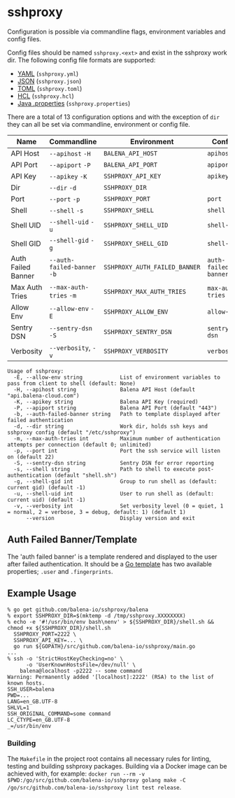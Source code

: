 # sshproxy

Configuration is possible via commandline flags, environment variables
and config files.

Config files should be named `sshproxy.<ext>` and exist in the sshproxy
work dir. The following config file formats are supported:

* [YAML](http://yaml.org) (`sshproxy.yml`)
* [JSON](http://www.json.org) (`sshproxy.json`)
* [TOML](https://github.com/toml-lang/toml) (`sshproxy.toml`)
* [HCL](https://github.com/hashicorp/hcl) (`sshproxy.hcl`)
* [Java .properties](https://en.wikipedia.org/wiki/.properties) (`sshproxy.properties`)

There are a total of 13 configuration options and with the exception of `dir`
they can all be set via commandline, environment or config file.

| Name               | Commandline                 | Environment                   | Config               |
|--------------------|-----------------------------|-------------------------------|----------------------|
| API Host           | `--apihost` `-H`            | `BALENA_API_HOST`             | `apihost`            |
| API Port           | `--apiport` `-P`            | `BALENA_API_PORT`             | `apiport`            |
| API Key            | `--apikey` `-K`             | `SSHPROXY_API_KEY`            | `apikey`             |
| Dir                | `--dir` `-d`                | `SSHPROXY_DIR`                |                      |
| Port               | `--port` `-p`               | `SSHPROXY_PORT`               | `port`               |
| Shell              | `--shell` `-s`              | `SSHPROXY_SHELL`              | `shell`              |
| Shell UID          | `--shell-uid` `-u`          | `SSHPROXY_SHELL_UID`          | `shell-uid`          |
| Shell GID          | `--shell-gid` `-g`          | `SSHPROXY_SHELL_GID`          | `shell-gid`          |
| Auth Failed Banner | `--auth-failed-banner` `-b` | `SSHPROXY_AUTH_FAILED_BANNER` | `auth-failed-banner` |
| Max Auth Tries     | `--max-auth-tries` `-m`     | `SSHPROXY_MAX_AUTH_TRIES`     | `max-auth-tries`     |
| Allow Env          | `--allow-env` `-E`          | `SSHPROXY_ALLOW_ENV`          | `allow-env`          |
| Sentry DSN         | `--sentry-dsn` `-S`         | `SSHPROXY_SENTRY_DSN`         | `sentry-dsn`         |
| Verbosity          | `--verbosity`, `-v`         | `SSHPROXY_VERBOSITY`          | `verbosity`	 	  |

```
Usage of sshproxy:
  -E, --allow-env string            List of environment variables to pass from client to shell (default: None)
  -H, --apihost string              Balena API Host (default "api.balena-cloud.com")
  -K, --apikey string               Balena API Key (required)
  -P, --apiport string              Balena API Port (default "443")
  -b, --auth-failed-banner string   Path to template displayed after failed authentication
  -d, --dir string                  Work dir, holds ssh keys and sshproxy config (default "/etc/sshproxy")
  -m, --max-auth-tries int          Maximum number of authentication attempts per connection (default 0; unlimited)
  -p, --port int                    Port the ssh service will listen on (default 22)
  -S, --sentry-dsn string           Sentry DSN for error reporting
  -s, --shell string                Path to shell to execute post-authentication (default "shell.sh")
  -g, --shell-gid int               Group to run shell as (default: current gid) (default -1)
  -u, --shell-uid int               User to run shell as (default: current uid) (default -1)
  -v, --verbosity int               Set verbosity level (0 = quiet, 1 = normal, 2 = verbose, 3 = debug, default: 1) (default 1)
      --version                     Display version and exit
```

## Auth Failed Banner/Template

The 'auth failed banner' is a template rendered and displayed to the user after failed authentication. It should be a
[Go template](https://golang.org/pkg/text/template/) has two available properties; `.user` and `.fingerprints`.

## Example Usage

```
% go get github.com/balena-io/sshproxy/balena
% export SSHPROXY_DIR=$(mktemp -d /tmp/sshproxy.XXXXXXXX)
% echo -e '#!/usr/bin/env bash\nenv' > ${SSHPROXY_DIR}/shell.sh && chmod +x ${SSHPROXY_DIR}/shell.sh
  SSHPROXY_PORT=2222 \
  SSHPROXY_API_KEY=... \
  go run ${GOPATH}/src/github.com/balena-io/sshproxy/main.go
...
% ssh -o 'StrictHostKeyChecking=no' \
      -o 'UserKnownHostsFile=/dev/null' \
    balena@localhost -p2222 -- some command
Warning: Permanently added '[localhost]:2222' (RSA) to the list of known hosts.
SSH_USER=balena
PWD=...
LANG=en_GB.UTF-8
SHLVL=1
SSH_ORIGINAL_COMMAND=some command
LC_CTYPE=en_GB.UTF-8
_=/usr/bin/env
```

### Building

The `Makefile` in the project root contains all necessary rules for linting, testing and building sshproxy packages.
Building via a Docker image can be achieved with, for example:
`docker run --rm -v $PWD:/go/src/github.com/balena-io/sshproxy golang make -C /go/src/github.com/balena-io/sshproxy lint test release`.
